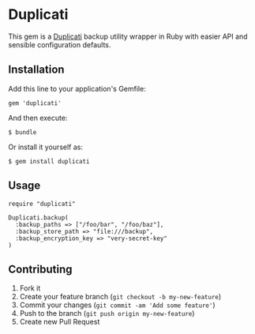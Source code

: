 # Duplicati

This gem is a [Duplicati](http://duplicati.com) backup utility wrapper in Ruby with easier API and sensible configuration defaults.

## Installation

Add this line to your application's Gemfile:

    gem 'duplicati'

And then execute:

    $ bundle

Or install it yourself as:

    $ gem install duplicati

## Usage

````
require "duplicati"

Duplicati.backup(
  :backup_paths => ["/foo/bar", "/foo/baz"],
  :backup_store_path => "file:///backup",
  :backup_encryption_key => "very-secret-key"
)
````

## Contributing

1. Fork it
2. Create your feature branch (`git checkout -b my-new-feature`)
3. Commit your changes (`git commit -am 'Add some feature'`)
4. Push to the branch (`git push origin my-new-feature`)
5. Create new Pull Request
